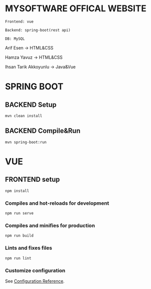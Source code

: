 # MYSOFTWARE OFFICAL WEBSITE

```
Frontend: vue
```
```
Backend: spring-boot(rest api)
```
```
DB: MySQL
```

Arif Esen -> HTML&CSS

Hamza Yavuz -> HTML&CSS

Ihsan Tarik Akkoyunlu -> Java&Vue

# **SPRING BOOT**

## BACKEND Setup
```
mvn clean install
```
## BACKEND Compile&Run
```
mvn spring-boot:run
```

# **VUE**

## FRONTEND setup
```
npm install
```

### Compiles and hot-reloads for development
```
npm run serve
```

### Compiles and minifies for production
```
npm run build
```

### Lints and fixes files
```
npm run lint
```

### Customize configuration
See [Configuration Reference](https://cli.vuejs.org/config/).
